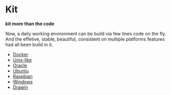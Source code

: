 # Kit

**kit more than the code**

Now, a daily working environment can be build via few lines code on the fly.
And the effetive, stable, beautiful, consistent on multiple platforms features 
had all been build in it.



* [Docker](https://github.com/junjiemars/kit/tree/master/docker)
* [Unix-like](https://github.com/junjiemars/kit/tree/master/ul)
* [Oracle](https://github.com/junjiemars/kit/tree/master/oracle)
* [Ubuntu](https://github.com/junjiemars/kit/tree/master/ubuntu)
* [Raspbian](https://github.com/junjiemars/kit/tree/master/raspbian)
* [Windows](https://github.com/junjiemars/kit/tree/master/win)
* [Drawin](https://github.com/junjiemars/kit/tree/master/darwin)
